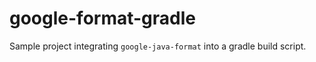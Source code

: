 # google-format-gradle

Sample project integrating `google-java-format` into a gradle build script.
